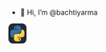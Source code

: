 - 👋 Hi, I’m @bachtiyarma
<img src="https://raw.githubusercontent.com/tandpfun/skill-icons/main/icons/Python-Dark.svg" width="36" height="40">
